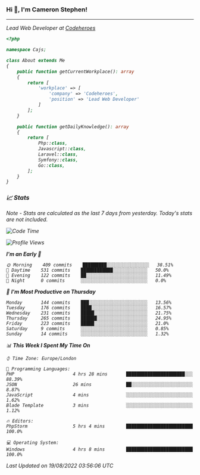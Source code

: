 ### Hi 👋, I'm Cameron Stephen!
<hr>
<p><em>Lead Web Developer at <a href="https://codeheroes.co.uk">Codeheroes</a></p>


```php
<?php

namespace Cajs;

class About extends Me
{
    public function getCurrentWorkplace(): array
    {
        return [
            'workplace' => [
                'company' => 'Codeheroes',
                'position' => 'Lead Web Developer'
            ]
        ];
    }

    public function getDailyKnowledge(): array
    {
        return [
            Php::class,
            Javascript::class,
            Laravel::class,
            Symfony::class,
            Go::class,
        ];
    }
}
```

### 📈 Stats
<p><em>Note - Stats are calculated as the last 7 days from yesterday. Today's stats are not included.</em></p>


<!--START_SECTION:waka-->
![Code Time](http://img.shields.io/badge/Code%20Time-3%2C086%20hrs%2033%20mins-blue)

![Profile Views](http://img.shields.io/badge/Profile%20Views-0-blue)

**I'm an Early 🐤** 

```text
🌞 Morning    409 commits    █████████░░░░░░░░░░░░░░░░   38.51% 
🌆 Daytime    531 commits    ████████████░░░░░░░░░░░░░   50.0% 
🌃 Evening    122 commits    ██░░░░░░░░░░░░░░░░░░░░░░░   11.49% 
🌙 Night      0 commits      ░░░░░░░░░░░░░░░░░░░░░░░░░   0.0%

```
📅 **I'm Most Productive on Thursday** 

```text
Monday       144 commits    ███░░░░░░░░░░░░░░░░░░░░░░   13.56% 
Tuesday      176 commits    ████░░░░░░░░░░░░░░░░░░░░░   16.57% 
Wednesday    231 commits    █████░░░░░░░░░░░░░░░░░░░░   21.75% 
Thursday     265 commits    ██████░░░░░░░░░░░░░░░░░░░   24.95% 
Friday       223 commits    █████░░░░░░░░░░░░░░░░░░░░   21.0% 
Saturday     9 commits      ░░░░░░░░░░░░░░░░░░░░░░░░░   0.85% 
Sunday       14 commits     ░░░░░░░░░░░░░░░░░░░░░░░░░   1.32%

```


📊 **This Week I Spent My Time On** 

```text
⌚︎ Time Zone: Europe/London

💬 Programming Languages: 
PHP                      4 hrs 28 mins       ██████████████████████░░░   88.39% 
JSON                     26 mins             ██░░░░░░░░░░░░░░░░░░░░░░░   8.87% 
JavaScript               4 mins              ░░░░░░░░░░░░░░░░░░░░░░░░░   1.62% 
Blade Template           3 mins              ░░░░░░░░░░░░░░░░░░░░░░░░░   1.12%

🔥 Editors: 
PhpStorm                 5 hrs 4 mins        █████████████████████████   100.0%

💻 Operating System: 
Windows                  4 hrs 8 mins        █████████████████████████   100.0%

```


 Last Updated on 19/08/2022 03:56:06 UTC
<!--END_SECTION:waka-->
